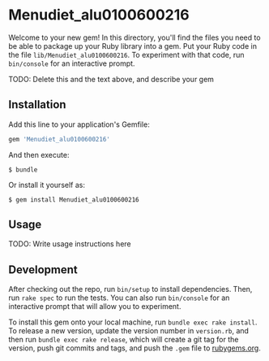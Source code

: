 # Menudiet_alu0100600216

Welcome to your new gem! In this directory, you'll find the files you need to be able to package up your Ruby library into a gem. Put your Ruby code in the file `lib/Menudiet_alu0100600216`. To experiment with that code, run `bin/console` for an interactive prompt.

TODO: Delete this and the text above, and describe your gem

## Installation

Add this line to your application's Gemfile:

```ruby
gem 'Menudiet_alu0100600216'
```

And then execute:

    $ bundle

Or install it yourself as:

    $ gem install Menudiet_alu0100600216

## Usage

TODO: Write usage instructions here

## Development

After checking out the repo, run `bin/setup` to install dependencies. Then, run `rake spec` to run the tests. You can also run `bin/console` for an interactive prompt that will allow you to experiment.

To install this gem onto your local machine, run `bundle exec rake install`. To release a new version, update the version number in `version.rb`, and then run `bundle exec rake release`, which will create a git tag for the version, push git commits and tags, and push the `.gem` file to [rubygems.org](https://rubygems.org).

